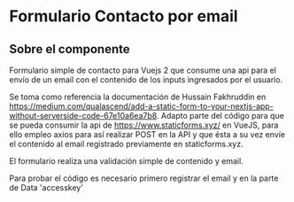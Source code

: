 # Formulario Contacto por email 

## Sobre el componente

Formulario simple de contacto para Vuejs 2 que consume una api para el envío de un email con el contenido de los inputs ingresados por el usuario.

Se toma como referencia la documentación de Hussain Fakhruddin en https://medium.com/qualascend/add-a-static-form-to-your-nextjs-app-without-serverside-code-67e10a6ea7b8. Adapto parte del código para que se pueda consumir la api de https://www.staticforms.xyz/ en VueJS, para ello empleo axios para así realizar POST en la API y que ésta a su vez envíe el contenido al email registrado previamente en staticforms.xyz.

El formulario realiza una validación simple de contenido y email.

Para probar el código es necesario primero registrar el email y en la parte de Data 'accesskey'



